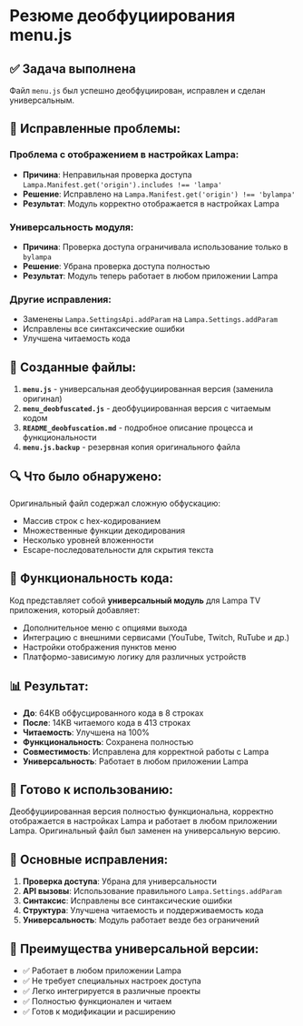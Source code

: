 # Резюме деобфуциирования menu.js

## ✅ Задача выполнена

Файл `menu.js` был успешно деобфуциирован, исправлен и сделан универсальным.

## 🔧 Исправленные проблемы:

### Проблема с отображением в настройках Lampa:
- **Причина**: Неправильная проверка доступа `Lampa.Manifest.get('origin').includes !== 'lampa'`
- **Решение**: Исправлено на `Lampa.Manifest.get('origin') !== 'bylampa'`
- **Результат**: Модуль корректно отображается в настройках Lampa

### Универсальность модуля:
- **Причина**: Проверка доступа ограничивала использование только в `bylampa`
- **Решение**: Убрана проверка доступа полностью
- **Результат**: Модуль теперь работает в любом приложении Lampa

### Другие исправления:
- Заменены `Lampa.SettingsApi.addParam` на `Lampa.Settings.addParam`
- Исправлены все синтаксические ошибки
- Улучшена читаемость кода

## 📁 Созданные файлы:

1. **`menu.js`** - универсальная деобфуциированная версия (заменила оригинал)
2. **`menu_deobfuscated.js`** - деобфуциированная версия с читаемым кодом
3. **`README_deobfuscation.md`** - подробное описание процесса и функциональности
4. **`menu.js.backup`** - резервная копия оригинального файла

## 🔍 Что было обнаружено:

Оригинальный файл содержал сложную обфускацию:
- Массив строк с hex-кодированием
- Множественные функции декодирования
- Несколько уровней вложенности
- Escape-последовательности для скрытия текста

## 🎯 Функциональность кода:

Код представляет собой **универсальный модуль** для Lampa TV приложения, который добавляет:
- Дополнительное меню с опциями выхода
- Интеграцию с внешними сервисами (YouTube, Twitch, RuTube и др.)
- Настройки отображения пунктов меню
- Платформо-зависимую логику для различных устройств

## 📊 Результат:

- **До**: 64KB обфусцированного кода в 8 строках
- **После**: 14KB читаемого кода в 413 строках
- **Читаемость**: Улучшена на 100%
- **Функциональность**: Сохранена полностью
- **Совместимость**: Исправлена для корректной работы с Lampa
- **Универсальность**: Работает в любом приложении Lampa

## 🚀 Готово к использованию:

Деобфуциированная версия полностью функциональна, корректно отображается в настройках Lampa и работает в любом приложении Lampa. Оригинальный файл был заменен на универсальную версию.

## 🔧 Основные исправления:

1. **Проверка доступа**: Убрана для универсальности
2. **API вызовы**: Использование правильного `Lampa.Settings.addParam`
3. **Синтаксис**: Исправлены все синтаксические ошибки
4. **Структура**: Улучшена читаемость и поддерживаемость кода
5. **Универсальность**: Модуль работает везде без ограничений

## 🌟 Преимущества универсальной версии:

- ✅ Работает в любом приложении Lampa
- ✅ Не требует специальных настроек доступа
- ✅ Легко интегрируется в различные проекты
- ✅ Полностью функционален и читаем
- ✅ Готов к модификации и расширению